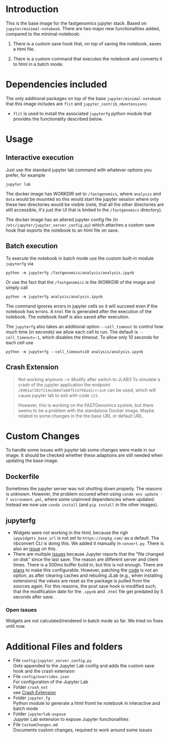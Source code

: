 # Introduction

This is the base image for the fastgenomics jupyter stack. Based on `jupyter/minimal-notebook`.
There are two major new functionalities added, compared to the minimal-notebook:

1. There is a custom save hook that, on top of saving the notebook, saves a html file.

2. There is a custom command that executes the notebook and converts it to html in a
   batch mode.

# Dependencies included

The only additional packages on top of the base `jupyter/minimal-notebook` that this
image includes are `flit` and `jupyter_contrib_nbextensions`:

- `flit` is used to install the associated `jupyterfg` python
  module that provides the functionality described below.

# Usage

## Interactive execution

Just use the standard jupyter lab command with whatever options you prefer, for example

```
jupyter lab
```

The docker image has WORKDIR set to `/fastgenomics`, where `analysis` and `data` would
be mounted so this would start the jupyter session where only these two directories
would be visible (note, that all the other directories are still accessible, it's just
the UI that is limited to the `/fastgenomics` directory).

The docker image has an altered jupyter config file (in
`/etc/jupyter/jupyter_server_config.py`) which attaches a custom save hook that
exports the notebook to an html file on save.

## Batch execution

To execute the notebook in batch mode use the custom built-in module `jupyterfg` via

```
python -m jupyterfg /fastgenomics/analysis/analysis.ipynb
```

Or use the fact that the `/fastgenomics` is the WORKDIR of the image and simply
call

```
python -m jupyterfg analysis/analysis.ipynb
```

The command ignores errors in jupyter cells so it will succeed even if the notebook has
errors. A `html` file is generated after the execution of the notebook. The notebook
itself is also saved after execution.

The `jupyterfg` also takes an additional option `--cell_timeout` to control how much
time (in seconds) we allow each cell to run. The default is `--cell_timeout=-1`, which
disables the timeout. To allow only 10 seconds for each cell use

```
python -m jupyterfg --cell_timeout=10 analysis/analysis.ipynb
```

## Crash Extension

> Not working anymore --> Modify after switch to JLAB3
> To simulate a crash of the jupyter application the endpoint `/6901a7302f214e38847a60f514798a42/crash` can be used, which will cause jupyter lab to exit with code `123`.

> However, this is working on the FASTGenomics system, but there seems to be a problem with the standalone Docker image. Maybe related to some changes in the the base URL or default URL.

# Custom Changes

To handle some issues with jupyter lab some changes were made in our image.
It should be checked whether these adaptions are still needed when updating the base image.

## Dockerfile

Sometimes the jupyter server was not shutting down properly.
The reasons is unknown.
However, the problem occured when using `conda env update -f evironment.yml`, where some unpinned dependencies where updated.
Instead we now use `conda install` (and `pip install` in the other images).

## jupyterfg

- Widgets were not working in the html, because the righ `ipywidgets_base_url` is not set to `https://unpkg.com/` as a default.
  The nbconvert CLI is doing this. We added it manually in `convert.py`.
  There is also an [issue](https://github.com/jupyterlab/jupyterlab/issues/7262) on this.
- There are multiple [issues](https://github.com/jupyterlab/jupyterlab/issues/7743) because Jupyter reports that the "file changed on disk" since the last save.
  The reason are different server and client times.
  There is a 500ms buffer build in, but this is not enough.
  There are [plans](https://github.com/jupyterlab/jupyterlab/issues/8556) to make this configurable.
  However, patching the [code](https://github.com/jupyterlab/jupyterlab/blob/34a94a4e65d5606dfb82d33b0f172d579bab5e0b/packages/docregistry/src/context.ts#L647) is not an option, as after clearing caches and rebuiling JLab (e.g., when installing extensions) the values are reset as the package is pulled from the sources again.
  For this reasons, the post save hook is modified such, that the modification date for the `.ipynb` and `.html` file get predated by 5 seconds after save.

### Open issues

Widgets are not calculated/rendered in batch mode so far.
We tried no fixes until now.

# Additional Files and folders

- File `config/jupyter_server_config.py`  
  Gets appended to the Jupyter Lab config and adds the custom save hook and the crash extension
- File `config/overrides.json`  
  For configuration of the Jupyter Lab
- Folder `crash_ext`  
  see [Crash Extension](#crash-extension)
- Folder `jupyter_fg`  
  Python module to generate a html fromt he notebook in interactive and batch mode
- Folder `jupyterlab-expose`  
  Jupyter Lab extension to expose Jupyter functionalities
- File `CustomChanges.md`  
  Documents custom changes, required to work around some issues
